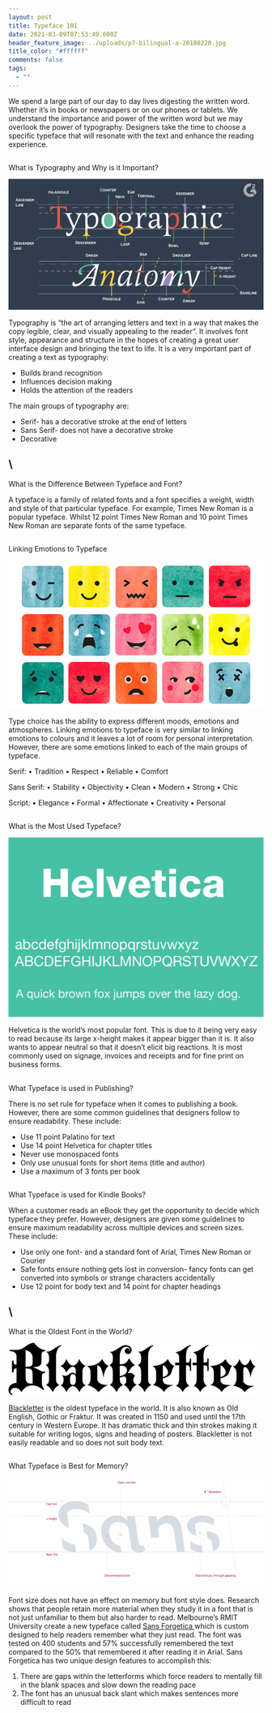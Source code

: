 ```yaml
---
layout: post
title: Typeface 101
date: 2021-03-09T07:53:49.600Z
header_feature_image: ../uploads/p7-bilingual-a-20180220.jpg
title_color: "#ffffff"
comments: false
tags:
  - ""
---
```

We spend a large part of our day to day lives digesting the written word. Whether it’s in books or newspapers or on our phones or tablets. We understand the importance and power of the written word but we may overlook the power of typography. Designers take the time to choose a specific typeface that will resonate with the text and enhance the reading experience. 

## 
What is Typography and Why is it Important?

![Typographic anatomy ](../uploads/typographic-anatomy.webp)


Typography is “the art of arranging letters and text in a way that makes the copy legible, clear, and visually appealing to the reader”.
It involves font style, appearance and structure in the hopes of creating a great user interface design and bringing the text to life. It is a very important part of creating a text as typography: 

* Builds brand recognition
* Influences decision making 
* Holds the attention of the readers 


The main groups of typography are:

* Serif- has a decorative stroke at the end of letters
* Sans Serif- does not have a decorative stroke 
* Decorative

## \
What is the Difference Between Typeface and Font?


A typeface is a family of related fonts and a font specifies a weight, width and style of that particular typeface. 
For example, Times New Roman is a popular typeface. Whilst 12 point Times New Roman and 10 point Times New Roman are separate fonts of the same typeface. 

## 
Linking Emotions to Typeface

![15 faces with different emotions ](../uploads/emotion-icons-760.jpg)


Type choice has the ability to express different moods, emotions and atmospheres. Linking emotions to typeface is very similar to linking emotions to colours and it leaves a lot of room for personal interpretation. However, there are some emotions linked to each of the main groups of typeface. 


Serif:
•	Tradition 
•	Respect 
•	Reliable 
•	Comfort 


Sans Serif:
•	Stability 
•	Objectivity
•	Clean
•	Modern
•	Strong
•	Chic


Script:
•	Elegance
•	Formal
•	Affectionate 
•	Creativity 
•	Personal 

## 
What is the Most Used Typeface? 

![Helvetica font on alphabet ](../uploads/helvetica-font-1.jpg)


Helvetica is the world’s most popular font. This is due to it being very easy to read because its large x-height makes it appear bigger than it is. It also wants to appear neutral so that it doesn’t elicit big reactions. 
It is most commonly used on signage, invoices and receipts and for fine print on business forms. 

## 
What Typeface is used in Publishing?


There is no set rule for typeface when it comes to publishing a book. However, there are some common guidelines that designers follow to ensure readability. These include:

* Use 11 point Palatino for text
* Use 14 point Helvetica for chapter titles 
* Never use monospaced fonts
* Only use unusual fonts for short items (title and author)
* Use a maximum of 3 fonts per book 

## 
What Typeface is used for Kindle Books?


When a customer reads an eBook they get the opportunity to decide which typeface they prefer. However, designers are given some guidelines to ensure maximum readability across multiple devices and screen sizes. 
These include:

* Use only one font- and a standard font of Arial, Times New Roman or Courier 
* Safe fonts ensure nothing gets lost in conversion- fancy fonts can get converted into symbols or strange characters accidentally
* Use 12 point for body text and 14 point for chapter headings

## \
What is the Oldest Font in the World?

![Blackletter font ](../uploads/download.png)


[Blackletter](<https://www.sitepoint.com/the-blackletter-typeface-a-long-and-colored-history/#:~:text=The%20Blackletter%20typeface%20(also%20sometimes,first%20books%20printed%20in%20Europe.&text=Blackletter%20typefaces%20are%20based%20on%20early%20manuscript%20lettering.>) is the oldest typeface in the world. It is also known as Old English, Gothic or Fraktur. It was created in 1150 and used until the 17th century in Western Europe. 
It has dramatic thick and thin strokes making it suitable for writing logos, signs and heading of posters. Blackletter is not easily readable and so does not suit body text. 

## 
What Typeface is Best for Memory?

![Font with missing gaps ](../uploads/screen-shot-2018-10-09-at-9.30.08-am-e1539091880219.png)


Font size does not have an effect on memory but font style does. Research shows that people retain more material when they study it in a font that is not just unfamiliar to them but also harder to read.
Melbourne’s RMIT University create a new typeface called [Sans Forgetica ](https://sansforgetica.rmit.edu.au/)which is custom designed to help readers remember what they just read. The font was tested on 400 students and 57% successfully remembered the text compared to the 50% that remembered it after reading it in Arial. 
Sans Forgetica has two unique design features to accomplish this:

1. There are gaps within the letterforms which force readers to mentally fill in the blank spaces and slow down the reading pace
2. The font has an unusual back slant which makes sentences more difficult to read